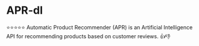 # APR-dl
⭐⭐⭐⭐⭐ Automatic Product Recommender (APR) is an Artificial Intelligence API for recommending products based on customer reviews.  👍👎
